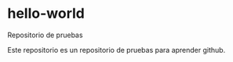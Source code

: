 # hello-world
Repositorio de pruebas

Este repositorio es un repositorio de pruebas para aprender github.
